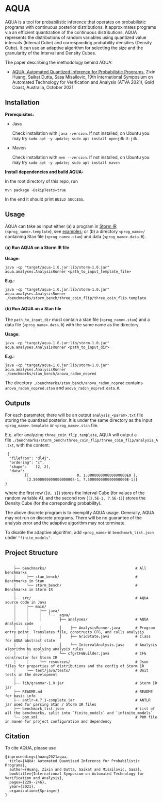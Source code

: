 # AQUA

AQUA is a tool for probabilistic inference that operates on probabilistic programs with continuous posterior distributions. It approximates programs via an efficient quantization of the continuous distributions. AQUA represents the distributions of random variables using quantized value intervals (Interval Cube) and corresponding probability densities (Density Cube). It can use an adaptive algorithm for selecting the size and the granularity of the Interval and Density Cubes.

The paper describing the methodology behind AQUA: 

* [AQUA: Automated Quantized Inference for Probabilistic Programs](https://misailo.cs.illinois.edu/papers/aqua-atva21.pdf), Zixin Huang, Saikat Dutta, Sasa Misailovic, 19th International Symposium on Automated Technology for Verification and Analysis (ATVA 2021), Gold Coast, Australia, October 2021


## Installation

**Prerequisites:**

* Java 

  Check installation with `java -version`. If not installed, on Ubuntu you may try `sudo apt -y update; sudo apt install openjdk-8-jdk`


* Maven

  Check installation with `mvn --version`. If not installed, on Ubuntu you may try `sudo apt -y update; sudo apt install maven`


**Install dependencies and build AQUA:**

In the root directory of this repo, run
    
    mvn package -DskipTests=true

In the end it should print `BUILD SUCCESS`.


## Usage

AQUA can take as input either  (a) a program in [Storm IR](https://misailo.cs.illinois.edu/papers/storm-fse19.pdf) (`<prog_name>.template`), see [examples](https://github.com/uiuc-arc/AQUA/blob/master/benchmarks/storm_bench); or
(b) a directory `<prog_name>/` containing Stan file (`<prog_name>.stan`) and data (`<prog_name>.data.R`). 

#### (a) Run AQUA on a Storm IR file
**Usage:**
    
    java -cp "target/aqua-1.0.jar:lib/storm-1.0.jar" aqua.analyses.AnalysisRunner <path_to_input_template_file>
    
**E.g.:**

    java -cp "target/aqua-1.0.jar:lib/storm-1.0.jar" aqua.analyses.AnalysisRunner ./benchmarks/storm_bench/three_coin_flip/three_coin_flip.template
    

#### (b) Run AQUA on a Stan file
The `path_to_input_dir` must contain a stan file (`<prog_name>.stan`) and a data file (`<prog_name>.data.R`) with the same name as the directory.

**Usage:**
    
    java -cp "target/aqua-1.0.jar:lib/storm-1.0.jar" aqua.analyses.AnalysisRunner <path_to_input_dir>
    
**E.g.:**

    java -cp "target/aqua-1.0.jar:lib/storm-1.0.jar" aqua.analyses.AnalysisRunner ./benchmarks/stan_bench/anova_radon_nopred

 The directory `./benchmarks/stan_bench/anova_radon_nopred` contains `anova_radon_nopred.stan` and `anova_radon_nopred.data.R`.

## Outputs

For each parameter, there will be an output `analysis_<param>.txt` file storing the quantized posterior. It is under the same directory as the input `<prog_name>.template` or `<prog_name>.stan` file.

E.g. after analyzing `three_coin_flip.template`, AQUA will output a file `./benchmarks/storm_bench/three_coin_flip/three_coin_flip/analysis_A.txt`, with the content:

     {
      "filefrom": "dl4j",
      "ordering": "c",
      "shape":    [2, 2],
      "data":
             [[                      0, 1.000000000000000000E0 ], 
              [2.500000000000000000E-1, 7.500000000000000000E-1]]
    }

where the first row (`[0, 1]`) stores the Interval Cube (for values of the random variable A), and the second row (`[2.5E-1, 7.5E-1]`) stores the Density Cube (for the correponding probability).

The above discrete program is to exemplify AQUA usage. Generally, AQUA may not run on discrete programs. There will be no guarantee of the analysis error and the adaptive algorithm may not terminate. 

To disable the adaptive algorithm, add `<prog_name>` in `benchmark_list.json` under `"finite_models"`.

## Project Structure

        .  
        ├── benchmarks/                                         # All benchmarks
        │     ├── stan_bench/                                   # Benchmarks in Stan
        │     └── storm_bench/                                  # Benchmarks in Storm IR
        │
        ├── src/                                                # AQUA source code in Java
        │     ├── main/                  
        │     │     ├── java/                       
        │     │     │   └──  aqua/ 
        │     │     │        ├── analyses/                      # AQUA Analysis code
        │     │     │        │    ├── AnalysisRunner.java       # Program entry point. Translates file, constructs CFG, and calls analysis
        │     │     │        │    ├── GridState.java            # Class for AQUA abstract state
        │     │     │        │    └── IntervalAnalysis.java     # Analysis algorithm by applying analysis rules
        │     │     │        └── cfg/CFGBuilder.java            # CFG constructor for Storm IR
        │     │     └── resources/                              # Json files for properties of distributions and the config of Storm IR
        │     └── test/java/tests/                              # Unit tests in the development
        │ 
        ├── lib/grammar-1.0.jar                                 # Storm IR jar 
        ├── README.md                                           # README for basic info  
        ├── antlr-4.7.1-complete.jar                            # ANTLR jar used for parsing Stan / Storm IR files
        ├── benchmark_list.json                                 # List of all the benchmarks, split into `finite_models` and `infinite_models`
        └── pom.xml                                             # POM file in maven for project configuration and dependency

## Citation

To cite AQUA, please use

    @inproceedings{huang2021aqua,
      title={AQUA: Automated Quantized Inference for Probabilistic Programs},
      author={Huang, Zixin and Dutta, Saikat and Misailovic, Sasa},
      booktitle={International Symposium on Automated Technology for Verification and Analysis},
      pages={229--246},
      year={2021},
      organization={Springer}
    }
